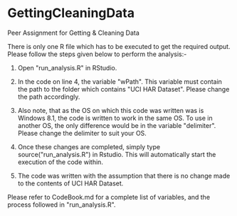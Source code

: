 GettingCleaningData
===================

Peer Assignment for Getting &amp; Cleaning Data

There is only one R file which has to be executed to get the required output.
Please follow the steps given below to perform the analysis:-

1) Open "run_analysis.R" in RStudio.

2) In the code on line 4, the variable "wPath". This variable must contain the path to the
   folder which contains "UCI HAR Dataset".
   Please change the path accordingly.

3) Also note, that as the OS on which this code was written was is Windows 8.1, the code is 
   written to work in the same OS. To use in another OS, the only difference would be in the 
   variable "delimiter". Please change the delimiter to suit your OS.

4) Once these changes are completed, simply type source("run_analysis.R") in Rstudio. This 
   will automatically start the execution of the code within.

5) The code was written with the assumption that there is no change made to the contents of
   UCI HAR Dataset.

Please refer to CodeBook.md for a complete list of variables, and the process followed in "run_analysis.R".

